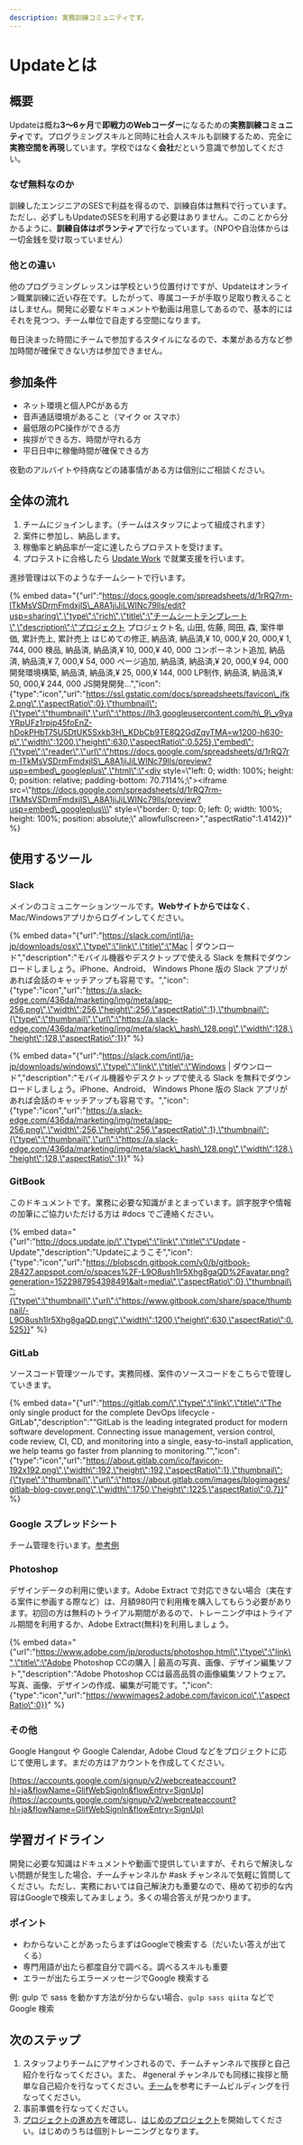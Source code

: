 ```yaml
---
description: 実務訓練コミュニティです。
---
```


# Updateとは

## 概要

Updateは概ね**3〜6ヶ月**で**即戦力のWebコーダー**になるための**実務訓練コミュニティ**です。プログラミングスキルと同時に社会人スキルも訓練するため、完全に**実務空間を再現**しています。学校ではなく**会社**だという意識で参加してください。

### なぜ無料なのか

訓練したエンジニアのSESで利益を得るので、訓練自体は無料で行っています。ただし、必ずしもUpdateのSESを利用する必要はありません。このことから分かるように、**訓練自体はボランティア**で行なっています。（NPOや自治体からは一切金銭を受け取っていません）

### 他との違い

他のプログラミングレッスンは学校という位置付けですが、Updateはオンライン職業訓練に近い存在です。したがって、専属コーチが手取り足取り教えることはしません。開発に必要なドキュメントや動画は用意してあるので、基本的にはそれを見つつ、チーム単位で自走する空間になります。

毎日決まった時間にチームで参加するスタイルになるので、本業がある方など参加時間が確保できない方は参加できません。

## 参加条件

* ネット環境と個人PCがある方
* 音声通話環境があること（マイク or スマホ）
* 最低限のPC操作ができる方
* 挨拶ができる方、時間が守れる方
* 平日日中に稼働時間が確保できる方

夜勤のアルバイトや持病などの諸事情がある方は個別にご相談ください。

## 全体の流れ

1. チームにジョインします。（チームはスタッフによって組成されます）
2. 案件に参加し、納品します。
3. 稼働率と納品率が一定に達したらプロテストを受けます。
4. プロテストに合格したら [Update Work](update-work.md) で就業支援を行います。

進捗管理は以下のようなチームシートで行います。

{% embed data="{\"url\":\"https://docs.google.com/spreadsheets/d/1rRQ7rm-lTkMsVSDrmFmdxjlS\_A8A1jiJiLWINc79lls/edit?usp=sharing\",\"type\":\"rich\",\"title\":\"チームシートテンプレート\",\"description\":\"プロジェクト   プロジェクト名, 山田, 佐藤, 岡田, 森, 案件単価, 累計売上, 累計売上  はじめての修正, 納品済, 納品済,¥ 10, 000,¥ 20, 000,¥ 1, 744, 000  検品, 納品済, 納品済,¥ 10, 000,¥ 40, 000  コンポーネント追加, 納品済, 納品済,¥ 7, 000,¥ 54, 000  ページ追加, 納品済, 納品済,¥ 20, 000,¥ 94, 000  開発環境構築, 納品済, 納品済,¥ 25, 000,¥ 144, 000  LP制作, 納品済, 納品済,¥ 50, 000,¥ 244, 000  JS開発開発...\",\"icon\":{\"type\":\"icon\",\"url\":\"https://ssl.gstatic.com/docs/spreadsheets/favicon\_jfk2.png\",\"aspectRatio\":0},\"thumbnail\":{\"type\":\"thumbnail\",\"url\":\"https://lh3.googleusercontent.com/h\_9\_v9yaYRpUFz1rpjp45foEnZ-hDokPHbT75U5DtUK5Sxkb3H\_KDbCb9TE8Q2GdZqyTMA=w1200-h630-p\",\"width\":1200,\"height\":630,\"aspectRatio\":0.525},\"embed\":{\"type\":\"reader\",\"url\":\"https://docs.google.com/spreadsheets/d/1rRQ7rm-lTkMsVSDrmFmdxjlS\_A8A1jiJiLWINc79lls/preview?usp=embed\_googleplus\",\"html\":\"<div style=\\\"left: 0; width: 100%; height: 0; position: relative; padding-bottom: 70.7114%;\\\"><iframe src=\\\"https://docs.google.com/spreadsheets/d/1rRQ7rm-lTkMsVSDrmFmdxjlS\_A8A1jiJiLWINc79lls/preview?usp=embed\_googleplus\\\" style=\\\"border: 0; top: 0; left: 0; width: 100%; height: 100%; position: absolute;\\\" allowfullscreen></iframe></div>\",\"aspectRatio\":1.4142}}" %}

## 使用するツール

### Slack

メインのコミュニケーションツールです。**Webサイトからではなく**、Mac/Windowsアプリからログインしてください。

{% embed data="{\"url\":\"https://slack.com/intl/ja-jp/downloads/osx\",\"type\":\"link\",\"title\":\"Mac \| ダウンロード\",\"description\":\"モバイル機器やデスクトップで使える Slack を無料でダウンロードしましょう。iPhone、Android、 Windows Phone 版の Slack アプリがあれば会話のキャッチアップも容易です。\",\"icon\":{\"type\":\"icon\",\"url\":\"https://a.slack-edge.com/436da/marketing/img/meta/app-256.png\",\"width\":256,\"height\":256,\"aspectRatio\":1},\"thumbnail\":{\"type\":\"thumbnail\",\"url\":\"https://a.slack-edge.com/436da/marketing/img/meta/slack\_hash\_128.png\",\"width\":128,\"height\":128,\"aspectRatio\":1}}" %}

{% embed data="{\"url\":\"https://slack.com/intl/ja-jp/downloads/windows\",\"type\":\"link\",\"title\":\"Windows \| ダウンロード\",\"description\":\"モバイル機器やデスクトップで使える Slack を無料でダウンロードしましょう。iPhone、Android、 Windows Phone 版の Slack アプリがあれば会話のキャッチアップも容易です。\",\"icon\":{\"type\":\"icon\",\"url\":\"https://a.slack-edge.com/436da/marketing/img/meta/app-256.png\",\"width\":256,\"height\":256,\"aspectRatio\":1},\"thumbnail\":{\"type\":\"thumbnail\",\"url\":\"https://a.slack-edge.com/436da/marketing/img/meta/slack\_hash\_128.png\",\"width\":128,\"height\":128,\"aspectRatio\":1}}" %}

### GitBook

このドキュメントです。業務に必要な知識がまとまっています。誤字脱字や情報の加筆にご協力いただける方は \#docs でご連絡ください。

{% embed data="{\"url\":\"http://docs.update.jp/\",\"type\":\"link\",\"title\":\"Update - Update\",\"description\":\"Updateにようこそ\",\"icon\":{\"type\":\"icon\",\"url\":\"https://blobscdn.gitbook.com/v0/b/gitbook-28427.appspot.com/o/spaces%2F-L9O8ush1lr5Xhg8gaQD%2Favatar.png?generation=1522987954398491&alt=media\",\"aspectRatio\":0},\"thumbnail\":{\"type\":\"thumbnail\",\"url\":\"https://www.gitbook.com/share/space/thumbnail/-L9O8ush1lr5Xhg8gaQD.png\",\"width\":1200,\"height\":630,\"aspectRatio\":0.525}}" %}

### GitLab

ソースコード管理ツールです。実務同様、案件のソースコードをこちらで管理していきます。

{% embed data="{\"url\":\"https://gitlab.com/\",\"type\":\"link\",\"title\":\"The only single product for the complete DevOps lifecycle - GitLab\",\"description\":\"“GitLab is the leading integrated product for modern software development. Connecting issue management, version control, code review, CI, CD, and monitoring into a single, easy-to-install application, we help teams go faster from planning to monitoring.”\",\"icon\":{\"type\":\"icon\",\"url\":\"https://about.gitlab.com/ico/favicon-192x192.png\",\"width\":192,\"height\":192,\"aspectRatio\":1},\"thumbnail\":{\"type\":\"thumbnail\",\"url\":\"https://about.gitlab.com/images/blogimages/gitlab-blog-cover.png\",\"width\":1750,\"height\":1225,\"aspectRatio\":0.7}}" %}

### Google スプレッドシート

チーム管理を行います。[参考例](https://docs.google.com/spreadsheets/d/1rRQ7rm-lTkMsVSDrmFmdxjlS_A8A1jiJiLWINc79lls/edit#gid=1554723721)

### Photoshop

デザインデータの利用に使います。Adobe Extract で対応できない場合（実在する案件に参画する際など）は、月額980円で利用権を購入してもらう必要があります。初回の方は無料のトライアル期間があるので、トレーニング中はトライアル期間を利用するか、Adobe Extract\(無料\)を利用しましょう。 

{% embed data="{\"url\":\"https://www.adobe.com/jp/products/photoshop.html\",\"type\":\"link\",\"title\":\"Adobe Photoshop CCの購入 \| 最高の写真、画像、デザイン編集ソフト\",\"description\":\"Adobe Photoshop CCは最高品質の画像編集ソフトウェア。写真、画像、デザインの作成、編集が可能です。\",\"icon\":{\"type\":\"icon\",\"url\":\"https://wwwimages2.adobe.com/favicon.ico\",\"aspectRatio\":0}}" %}

### その他

Google Hangout や Google Calendar, Adobe Cloud などをプロジェクトに応じて使用します。まだの方はアカウントを作成してください。

[https://accounts.google.com/signup/v2/webcreateaccount?hl=ja&flowName=GlifWebSignIn&flowEntry=SignUp](https://accounts.google.com/signup/v2/webcreateaccount?hl=ja&flowName=GlifWebSignIn&flowEntry=SignUp)

## 学習ガイドライン

開発に必要な知識はドキュメントや動画で提供していますが、それらで解決しない問題が発生した場合、チームチャンネルか \#ask チャンネルで気軽に質問してください。ただし、実務においては自己解決力も重要なので、極めて初歩的な内容はGoogleで検索してみましょう。多くの場合答えが見つかります。

### ポイント

* わからないことがあったらまずはGoogleで検索する（だいたい答えが出てくる）
* 専門用語が出たら都度自分で調べる。調べるスキルも重要
* エラーが出たらエラーメッセージでGoogle 検索する

例: gulp で sass を動かす方法が分からない場合、`gulp sass qiita` などで Google 検索

## 次のステップ

1. スタッフよりチームにアサインされるので、チームチャンネルで挨拶と自己紹介を行なってください。また、 \#general チャンネルでも同様に挨拶と簡単な自己紹介を行なってください。[チーム](team.md)を参考にチームビルディングを行なってください。
2. 事前準備を行なってください。
3. [プロジェクトの進め方](../projects/flow.md)を確認し、[はじめのプロジェクト](../projects/maintenance.md)を開始してください。はじめのうちは個別トレーニングとなります。

